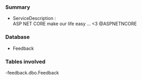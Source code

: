﻿

### Summary ###

- ServiceDescription : 
	<br/> ASP NET CORE make our life easy ... <3
	<span>@ASPNETNCORE </span>


### Database ###

- Feedback

### Tables involved ###

-feedback.dbo.Feedback